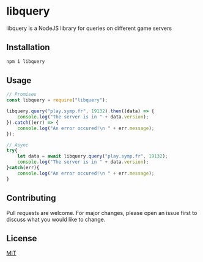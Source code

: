 # libquery

libquery is a NodeJS library for queries on different game servers

## Installation

```bash
npm i libquery
```

## Usage

```js
// Promises
const libquery = require("libquery");

libquery.query("play.symp.fr", 19132).then((data) => {
	console.log("The server is in " + data.version);
}).catch((err) => {
	console.log("An error occured!\n " + err.message);
});

// Async
try{
    let data = await libquery.query("play.symp.fr", 19132);
    console.log("The server is in " + data.version);
}catch(err){
    console.log("An error occured!\n " + err.message);
}
```

## Contributing
Pull requests are welcome. For major changes, please open an issue first to discuss what you would like to change.

## License
[MIT](https://choosealicense.com/licenses/mit/)
